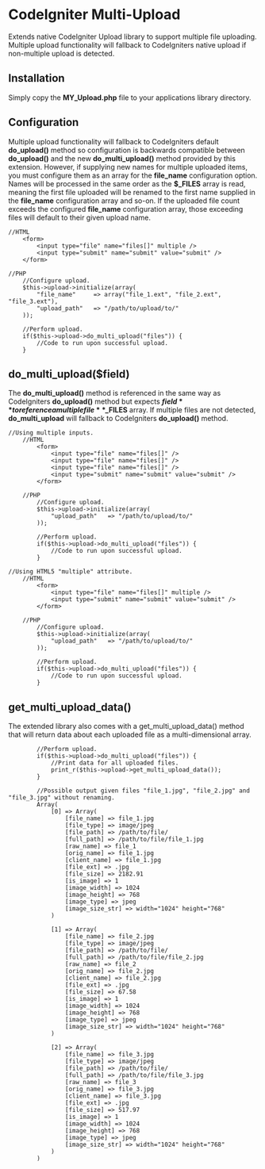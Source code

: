 # CodeIgniter Multi-Upload #
Extends native CodeIgniter Upload library to support multiple file uploading. Multiple upload functionality will fallback to CodeIgniters native upload if non-multiple upload is detected.

## Installation ##
Simply copy the **MY_Upload.php** file to your applications library directory.

## Configuration ##
Multiple upload functionality will fallback to CodeIgniters default **do_upload()** method so configuration is backwards compatible between **do_upload()** and the new **do_multi_upload()** method provided by this extension. However, if supplying new names for multiple uploaded items, you must configure them as an array for the **file_name** configuration option. Names will be processed in the same order as the **$_FILES** array is read, meaning the first file uploaded will be renamed to the first name supplied in the **file_name** configuration array and so-on. If the uploaded file count exceeds the configured **file_name** configuration array, those exceeding files will default to their given upload name.

	//HTML
		<form>
			<input type="file" name="files[]" multiple />
			<input type="submit" name="submit" value="submit" />
		</form>
		
	//PHP
		//Configure upload.
		$this->upload->initialize(array(
			"file_name"		=> array("file_1.ext", "file_2.ext", "file_3.ext"),
			"upload_path"	=> "/path/to/upload/to/"
		));
		
		//Perform upload.
		if($this->upload->do_multi_upload("files")) {
			//Code to run upon successful upload.
		}
		
## do_multi_upload($field) ##
The **do_multi_upload()** method is referenced in the same way as CodeIgniters **do_upload()** method but expects **$field** to reference a multiple file **$_FILES** array. If multiple files are not detected, **do_multi_upload** will fallback to CodeIgniters **do_upload()** method.

	//Using multiple inputs.
		//HTML
			<form>
				<input type="file" name="files[]" />
				<input type="file" name="files[]" />
				<input type="file" name="files[]" />
				<input type="submit" name="submit" value="submit" />
			</form>
		
		//PHP
			//Configure upload.
			$this->upload->initialize(array(
				"upload_path"	=> "/path/to/upload/to/"
			));
		
			//Perform upload.
			if($this->upload->do_multi_upload("files")) {
				//Code to run upon successful upload.
			}
			
	//Using HTML5 "multiple" attribute.
		//HTML
			<form>
				<input type="file" name="files[]" multiple />
				<input type="submit" name="submit" value="submit" />
			</form>
		
		//PHP
			//Configure upload.
			$this->upload->initialize(array(
				"upload_path"	=> "/path/to/upload/to/"
			));
		
			//Perform upload.
			if($this->upload->do_multi_upload("files")) {
				//Code to run upon successful upload.
			}		
		

## get_multi_upload_data() ##
The extended library also comes with a get_multi_upload_data() method that will return data about each uploaded file as a multi-dimensional array.

			//Perform upload.
			if($this->upload->do_multi_upload("files")) {
				//Print data for all uploaded files.
				print_r($this->upload->get_multi_upload_data());
			}
			
			//Possible output given files "file_1.jpg", "file_2.jpg" and "file_3.jpg" without renaming.
			Array(
				[0] => Array(
					[file_name] => file_1.jpg
					[file_type] => image/jpeg
					[file_path] => /path/to/file/
					[full_path] => /path/to/file/file_1.jpg
					[raw_name] => file_1
					[orig_name] => file_1.jpg
					[client_name] => file_1.jpg
					[file_ext] => .jpg
					[file_size] => 2182.91
					[is_image] => 1
					[image_width] => 1024
					[image_height] => 768
					[image_type] => jpeg
					[image_size_str] => width="1024" height="768"
				)
				
				[1] => Array(
					[file_name] => file_2.jpg
					[file_type] => image/jpeg
					[file_path] => /path/to/file/
					[full_path] => /path/to/file/file_2.jpg
					[raw_name] => file_2
					[orig_name] => file_2.jpg
					[client_name] => file_2.jpg
					[file_ext] => .jpg
					[file_size] => 67.58
					[is_image] => 1
					[image_width] => 1024
					[image_height] => 768
					[image_type] => jpeg
					[image_size_str] => width="1024" height="768"
				)
				
				[2] => Array(
					[file_name] => file_3.jpg
					[file_type] => image/jpeg
					[file_path] => /path/to/file/
					[full_path] => /path/to/file/file_3.jpg
					[raw_name] => file_3
					[orig_name] => file_3.jpg
					[client_name] => file_3.jpg
					[file_ext] => .jpg
					[file_size] => 517.97
					[is_image] => 1
					[image_width] => 1024
					[image_height] => 768
					[image_type] => jpeg
					[image_size_str] => width="1024" height="768"
				)
			)

